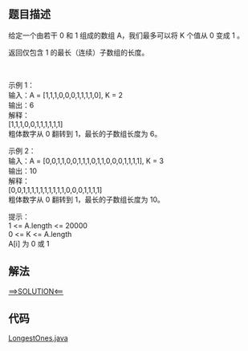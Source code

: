## 题目描述

给定一个由若干 0 和 1 组成的数组 A，我们最多可以将 K 个值从 0 变成 1 。

返回仅包含 1 的最长（连续）子数组的长度。

 

示例 1：
<br>输入：A = [1,1,1,0,0,0,1,1,1,1,0], K = 2
<br>输出：6
<br>解释：
<br>[1,1,1,0,0,1,1,1,1,1,1]
<br>粗体数字从 0 翻转到 1，最长的子数组长度为 6。

示例 2：
<br>输入：A = [0,0,1,1,0,0,1,1,1,0,1,1,0,0,0,1,1,1,1], K = 3
<br>输出：10
<br>解释：
<br>[0,0,1,1,1,1,1,1,1,1,1,1,0,0,0,1,1,1,1]
<br>粗体数字从 0 翻转到 1，最长的子数组长度为 10。

提示：
<br>1 <= A.length <= 20000
<br>0 <= K <= A.length
<br>A[i] 为 0 或 1

## 解法

[==>SOLUTION<==](https://leetcode-cn.com/problems/max-consecutive-ones-iii/solution/zui-da-lian-xu-1de-ge-shu-iii-by-leetcod-hw12/)

## 代码

[LongestOnes.java](https://github.com/Marshal7cc/LeetCode-Java/blob/master/src/slidewindow/LongestOnes.java)

